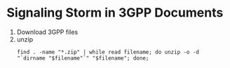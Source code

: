 # Signaling Storm in 3GPP Documents

1. Download 3GPP files
2. unzip
   ```
   find . -name "*.zip" | while read filename; do unzip -o -d "`dirname "$filename"`" "$filename"; done;
   ```

